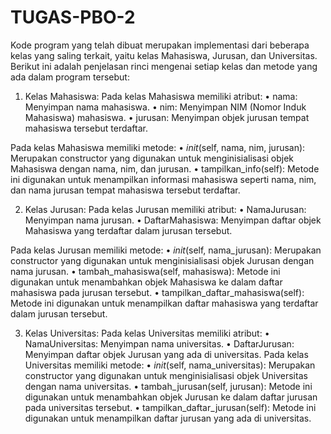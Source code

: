 # TUGAS-PBO-2
Kode program yang telah dibuat merupakan implementasi dari beberapa kelas yang saling terkait, yaitu kelas Mahasiswa, Jurusan, dan Universitas. Berikut ini adalah penjelasan rinci mengenai setiap kelas dan metode yang ada dalam program tersebut:

1.	Kelas Mahasiswa:
Pada kelas Mahasiswa memiliki atribut:
•	nama: Menyimpan nama mahasiswa.
•	nim: Menyimpan NIM (Nomor Induk Mahasiswa) mahasiswa.
•	jurusan: Menyimpan objek jurusan tempat mahasiswa tersebut terdaftar.

Pada kelas Mahasiswa memiliki metode:
•	_init_(self, nama, nim, jurusan): Merupakan constructor yang digunakan untuk menginisialisasi objek Mahasiswa dengan nama, nim, dan jurusan.
•	tampilkan_info(self): Metode ini digunakan untuk menampilkan informasi mahasiswa seperti nama, nim, dan nama jurusan tempat mahasiswa tersebut terdaftar.

2.	Kelas Jurusan:
Pada kelas Jurusan memiliki atribut:
•	NamaJurusan: Menyimpan nama jurusan.
•	DaftarMahasiswa: Menyimpan daftar objek Mahasiswa yang terdaftar dalam jurusan tersebut.

Pada kelas Jurusan memiliki metode:
•	_init_(self, nama_jurusan): Merupakan constructor yang digunakan untuk menginisialisasi objek Jurusan dengan nama jurusan.
•	tambah_mahasiswa(self, mahasiswa): Metode ini digunakan untuk menambahkan objek Mahasiswa ke dalam daftar mahasiswa pada jurusan tersebut.
•	tampilkan_daftar_mahasiswa(self): Metode ini digunakan untuk menampilkan daftar mahasiswa yang terdaftar dalam jurusan tersebut.

3.	Kelas Universitas:
Pada kelas Universitas memiliki atribut:
•	NamaUniversitas: Menyimpan nama universitas.
•	DaftarJurusan: Menyimpan daftar objek Jurusan yang ada di universitas.
	Pada kelas  Universitas memiliki metode:
•	_init_(self, nama_universitas): Merupakan constructor yang digunakan untuk menginisialisasi objek Universitas dengan nama universitas.
•	tambah_jurusan(self, jurusan): Metode ini digunakan untuk menambahkan objek Jurusan ke dalam daftar jurusan pada universitas tersebut.
•	tampilkan_daftar_jurusan(self): Metode ini digunakan untuk menampilkan daftar jurusan yang ada di universitas.

